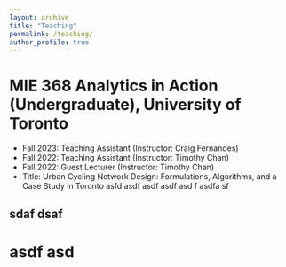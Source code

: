 ```yaml
---
layout: archive
title: "Teaching"
permalink: /teaching/
author_profile: true
---
```


# MIE 368 Analytics in Action (Undergraduate), University of Toronto
- Fall 2023: Teaching Assistant (Instructor: Craig Fernandes)
- Fall 2022: Teaching Assistant (Instructor: Timothy Chan)
- Fall 2022: Guest Lecturer (Instructor: Timothy Chan)
- Title: Urban Cycling Network Design: Formulations, Algorithms, and a Case Study in Toronto
asfd asdf
asdf asdf asd
f asdfa sf
## sdaf dsaf
# asdf asd 
